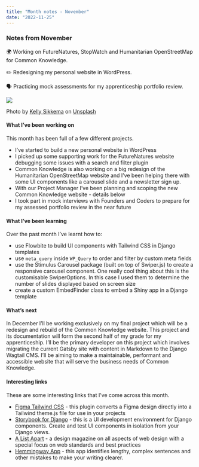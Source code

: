 ```yaml
---
title: "Month notes - November"
date: "2022-11-25"
---
```


### Notes from November

🌍 Working on FutureNatures, StopWatch and Humanitarian OpenStreetMap for Common Knowledge. 

✏️ Redesigning my personal website in WordPress. 

🗣 Practicing mock assessments for my apprenticeship portfolio review. 


![](https://images.unsplash.com/photo-1586892477838-2b96e85e0f96?ixlib=rb-4.0.3&ixid=MnwxMjA3fDB8MHxwaG90by1wYWdlfHx8fGVufDB8fHx8&auto=format&fit=crop&w=1718&q=80)

Photo by <a href="https://unsplash.com/@kellysikkema?utm_source=unsplash&utm_medium=referral&utm_content=creditCopyText">Kelly Sikkema</a> on <a href="https://unsplash.com/s/photos/agile?utm_source=unsplash&utm_medium=referral&utm_content=creditCopyText">Unsplash</a>
  

#### What I’ve been working on
This month has been full of a few different projects. 

- I’ve started to build a new personal website in WordPress 
- I picked up some supporting work for the FutureNatures website debugging some issues with a search and filter plugin
- Common Knowledge is also working on a big redesign of the Humanitarian OpenStreetMap website and I’ve been helping there with some UI components like a carousel slide and a newsletter sign up. 
- With our Project Manager I’ve been planning and scoping the new Common Knowledge website - details below
- I took part in mock interviews with Founders and Coders to prepare for my assessed portfolio review in the near future

#### What I’ve been learning
Over the past month I’ve learnt how to:
- use Flowbite to build UI components with Tailwind CSS in Django templates
- use `meta_query` inside `WP_Query` to order and filter by custom meta fields 
- use the Stimulus Carousel package (built on top of Swiper.js) to create a responsive carousel component. One really cool thing about this is the customisable SwiperOptions. In this case I used them to determine the number of slides displayed based on screen size
- create a custom EmbedFinder class to embed a Shiny app in a Django template 

#### What’s next
In December I’ll be working exclusively on my final project which will be a redesign and rebuild of the Common Knowledge website. This project and its documentation will form the second half of my grade for my apprenticeship. I’ll be the primary developer on this project which involves migrating the current Gatsby site with content in Markdown to the Django Wagtail CMS.
I’ll be aiming to make a maintainable, performant and accessible website that will serve the business needs of Common Knowledge.

#### Interesting links
These are some interesting links that I’ve come across this month.
- [Figma Tailwind CSS](https://www.figma.com/community/plugin/785619431629077634) - this plugin converts a Figma design directly into a Tailwind theme.js file for use in your projects
- [Storybook for Django](https://www.npmjs.com/package/storybook-django) - this is a UI development environment for Django components. Create and test UI components in isolation from your Django views.
- [A List Apart](https://alistapart.com/) - a design magazine on all aspects of web design with a special focus on web standards and best practices
- [Hemmingway App](https://hemingwayapp.com/) - this app identifies lengthy, complex sentences and other mistakes to make your writing clearer.  
